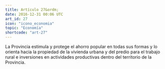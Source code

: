 ```yaml
---
title: Artículo 27&ordm;
date: 2016-12-31 00:06 UTC
art_id: 27
icon: "icono_economia"
topic: "Economía"
shortcode: "art-27"
---
```

La Provincia estimula y protege el ahorro popular en todas sus formas y lo orienta hacia la propiedad de la vivienda urbana y del predio para el trabajo rural e inversiones en actividades productivas dentro del territorio de la Provincia.
